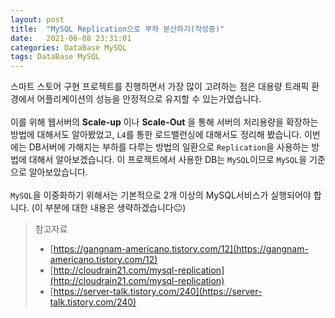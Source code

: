 ```yaml
---
layout: post
title:  "MySQL Replication으로 부하 분산하기(작성중)"
date:   2021-06-08 23:31:01
categories: DataBase MySQL
tags: DataBase MySQL
---
```

스마트 스토어 구현 프로젝트를 진행하면서 가장 많이 고려하는 점은 대용량 트래픽 환경에서 어플리케이션의 성능을 안정적으로 유지할 수 있는가였습니다.<br>  
이를 위해 웹서버의 __Scale-up__ 이나 __Scale-Out__ 을 통해 서버의 처리용량을 확장하는 방법에 대해서도 알아봤었고, `L4`를 통한 로드밸런싱에 대해서도 정리해 봤습니다. 
이번에는 DB서버에 가해지는 부하를 다루는 방법의 일환으로 `Replication`을 사용하는 방법에 대해서 알아보겠습니다. 
이 프로젝트에서 사용한 DB는 `MySQL`이므로 `MySQL`을 기준으로 알아보았습니다. <br> 
 <br> 
`MySQL`을 이중화하기 위해서는 기본적으로 2개 이상의 MySQL서비스가 실행되어야 합니다. (이 부분에 대한 내용은 생략하겠습니다😐)<br> 


>참고자료 
>- [https://gangnam-americano.tistory.com/12](https://gangnam-americano.tistory.com/12)
>- [http://cloudrain21.com/mysql-replication](http://cloudrain21.com/mysql-replication)
>- [https://server-talk.tistory.com/240](https://server-talk.tistory.com/240)
